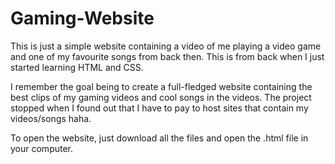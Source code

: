 # Gaming-Website

This is just a simple website containing a video of me playing a video game and one of my favourite songs from back then. This is from back when I just started learning HTML and CSS.

I remember the goal being to create a full-fledged website containing the best clips of my gaming videos and cool songs in the videos. The project stopped when I found out that I have to pay to host sites that contain my videos/songs haha.

To open the website, just download all the files and open the .html file in your computer.

